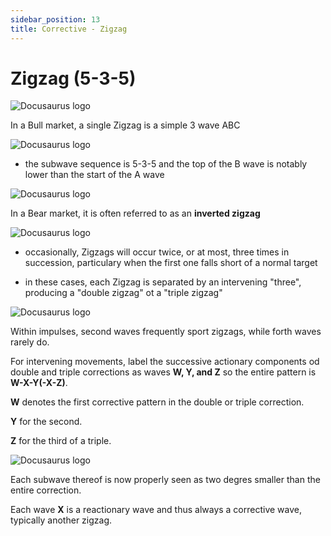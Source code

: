 ```yaml
---
sidebar_position: 13
title: Corrective - Zigzag
---
```


# Zigzag (5-3-5)

![Docusaurus logo](/img/zigzag-bull-bear.png)

In a Bull market, a single Zigzag is a simple 3 wave ABC

![Docusaurus logo](/img/zigzag.png)

- the subwave sequence is 5-3-5 and the top of the B wave is notably lower than the start of the A wave

![Docusaurus logo](/img/zigzag-535.png)

In a Bear market, it is often referred to as an **inverted zigzag**

![Docusaurus logo](/img/zigzag-inverted.png)

- occasionally, Zigzags will occur twice, or at most, three times in succession, particulary when the first one falls short of a normal target

- in these cases, each Zigzag is separated by an intervening "three", producing a "double zigzag" ot a "triple zigzag"

![Docusaurus logo](/img/zigzag-examples.png)

Within impulses, second waves frequently sport zigzags, while forth waves rarely do.

For intervening movements, label the successive actionary components od double and triple corrections as waves **W, Y, and Z** so the entire pattern is **W-X-Y(-X-Z)**.

**W** denotes the first corrective pattern in the double or triple correction.

**Y** for the second.

**Z** for the third of a triple.


![Docusaurus logo](/img/zigzag-real-example.png)

Each subwave thereof is now properly seen as two degres smaller than the entire correction.

Each wave **X** is a reactionary wave and thus always a corrective wave, typically another zigzag.